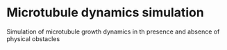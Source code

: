 # Microtubule dynamics simulation
Simulation of microtubule growth dynamics in th presence and absence of physical obstacles
